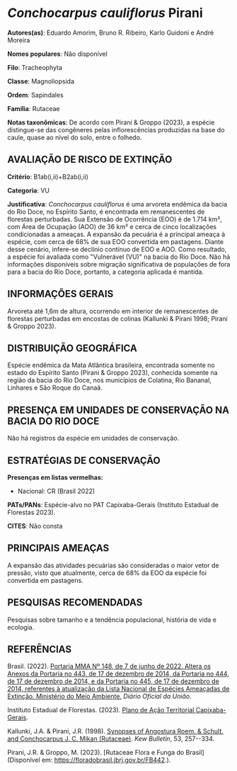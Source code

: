 # *Conchocarpus cauliflorus* Pirani

**Autores(as)**: Eduardo Amorim, Bruno R. Ribeiro, Karlo Guidoni e André Moreira

**Nomes populares**: Não disponível

**Filo**: Tracheophyta

**Classe**: Magnoliopsida

**Ordem**: Sapindales

**Família**: Rutaceae

**Notas taxonômicas**: De acordo com Pirani & Groppo (2023), a espécie distingue-se das congêneres pelas inflorescências produzidas na base do caule, quase ao nível do solo, entre o folhedo.

## AVALIAÇÃO DE RISCO DE EXTINÇÃO

**Critério**: B1ab(i,ii)+B2ab(i,ii)

**Categoria**: VU

**Justificativa**: *Conchocarpus cauliflorus* é uma arvoreta endêmica da bacia do Rio Doce, no Espírito Santo, é encontrada em remanescentes de florestas perturbadas. Sua Extensão de Ocorrência (EOO) é de 1.714 km², com Área de Ocupação (AOO) de 36 km² e cerca de cinco localizações condicionadas a ameaças. A expansão da pecuária é a principal ameaça à espécie, com cerca de 68% de sua EOO convertida em pastagens. Diante desse cenário, infere-se declínio contínuo de EOO e AOO. Como resultado, a espécie foi avaliada como "Vulnerável (VU)" na bacia do Rio Doce. Não há informações disponíveis sobre migração significativa de populações de fora para a bacia do Rio Doce, portanto, a categoria aplicada é mantida.

## INFORMAÇÕES GERAIS

Arvoreta até 1,6m de altura, ocorrendo em interior de remanescentes de florestas perturbadas em encostas de colinas (Kallunki & Pirani 1998; Pirani & Groppo 2023).

## DISTRIBUIÇÃO GEOGRÁFICA

Espécie endêmica da Mata Atlântica brasileira, encontrada somente no estado do Espírito Santo (Pirani & Groppo 2023), conhecida somente na região da bacia do Rio Doce, nos municípios de Colatina, Rio Bananal, Linhares e São Roque do Canaã.

## PRESENÇA EM UNIDADES DE CONSERVAÇÃO NA BACIA DO RIO DOCE

Não há registros da espécie em unidades de conservação.

## ESTRATÉGIAS DE CONSERVAÇÃO

**Presenças em listas vermelhas:**

-   Nacional: CR (Brasil 2022)

**PATs/PANs**: Espécie-alvo no PAT Capixaba-Gerais (Instituto Estadual de Florestas 2023).

**CITES**: Não consta

## PRINCIPAIS AMEAÇAS

A expansão das atividades pecuárias são consideradas o maior vetor de pressão, visto que atualmente, cerca de 68% da EOO da espécie foi convertida em pastagens.

## PESQUISAS RECOMENDADAS

Pesquisas sobre tamanho e a tendência populacional, história de vida e ecologia.

## REFERÊNCIAS

Brasil. (2022). [Portaria MMA Nº 148, de 7 de junho de 2022. Altera os Anexos da Portaria no 443, de 17 de dezembro de 2014, da Portaria no 444, de 17 de dezembro de 2014, e da Portaria no 445, de 17 de dezembro de 2014, referentes à atualização da Lista Nacional de Espécies Ameaçadas de Extinção. Ministério do Meio Ambiente.](https://in.gov.br/en/web/dou/-/portaria-mma-n-148-de-7-de-junho-de-2022-406272733) *Diário Oficial da União*.

Instituto Estadual de Florestas. (2023). [Plano de Ação Territorial Capixaba-Gerais](http://www.ief.mg.gov.br/biodiversidade/-planodeacaoterritorialcapixabagerais).

Kallunki, J.A. & Pirani, J.R. (1998). [Synopses of Angostura Roem. & Schult. and Conchocarpus J. C. Mikan (Rutaceae)](https://doi.org/10.2307/4114501). *Kew Bulletin*, 53, 257--334.

Pirani, J.R. & Groppo, M. (2023). [Rutaceae Flora e Funga do Brasil](Disponível em: <https://floradobrasil.jbrj.gov.br/FB442>.).
